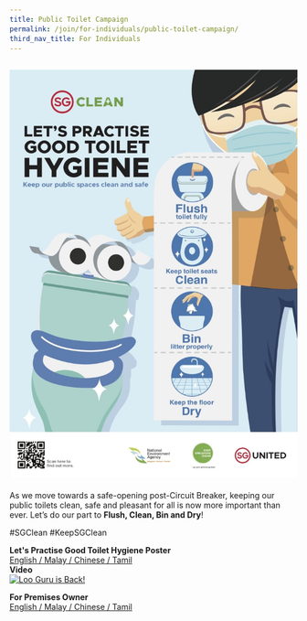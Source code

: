 ```yaml
---
title: Public Toilet Campaign
permalink: /join/for-individuals/public-toilet-campaign/
third_nav_title: For Individuals
---
```

![PTC](/images/PTC.jpg)
---
As we move towards a safe-opening post-Circuit Breaker, keeping our public toilets clean, safe and pleasant for all is now more important than ever. Let’s do our part to **Flush, Clean, Bin and Dry**!

#SGClean #KeepSGClean

**Let's Practise Good Toilet Hygiene Poster** <br>
[English / Malay / Chinese / Tamil](/file/PTC-EMCT.pdf)<br>
**Video**<br>
[![Loo Guru is Back!](https://img.youtube.com/vi/ePHaVEwmzUM/maxresdefault.jpg)](https://www.youtube.com/watch?v=ePHaVEwmzUM)<br>

**For Premises Owner**<br>
[English / Malay / Chinese / Tamil](/file/PTC-signages.pdf)<br>
